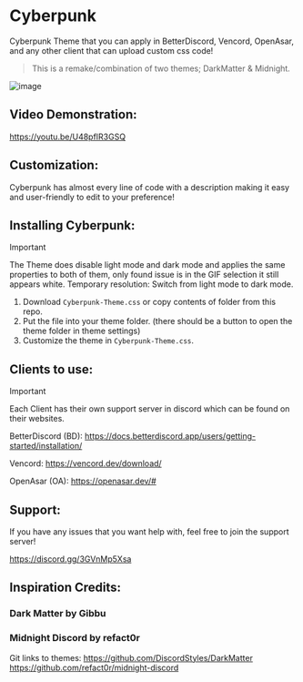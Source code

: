 # Cyberpunk
Cyberpunk Theme that you can apply in BetterDiscord, Vencord, OpenAsar, and any other client that can upload custom css code!
> This is a remake/combination of two themes; DarkMatter & Midnight.

![image](https://github.com/Seerqet/Cyberpunk/assets/144261569/56d3f3cd-8446-417b-beb6-2d1110b529b0)


## Video Demonstration: 
https://youtu.be/U48pfIR3GSQ


## Customization:
Cyberpunk has almost every line of code with a description making it easy and user-friendly to edit to your preference! 

## Installing Cyberpunk: 
> [!IMPORTANT]
> The Theme does disable light mode and dark mode and applies the same properties to both of them, only found issue is in the GIF selection it still appears white.
> Temporary resolution: Switch from light mode to dark mode.

1. Download `Cyberpunk-Theme.css` or copy contents of folder from this repo.
2. Put the file into your theme folder. (there should be a button to open the theme folder in theme settings)
3. Customize the theme in `Cyberpunk-Theme.css`.

## Clients to use:
> [!IMPORTANT]
> Each Client has their own support server in discord which can be found on their websites.

BetterDiscord (BD):
https://docs.betterdiscord.app/users/getting-started/installation/

Vencord: 
https://vencord.dev/download/

OpenAsar (OA):
https://openasar.dev/#

## Support:
If you have any issues that you want help with, feel free to join the support server!

<https://discord.gg/3GVnMp5Xsa>

## Inspiration Credits: 
### Dark Matter by Gibbu
### Midnight Discord by refact0r
Git links to themes:
https://github.com/DiscordStyles/DarkMatter
https://github.com/refact0r/midnight-discord
